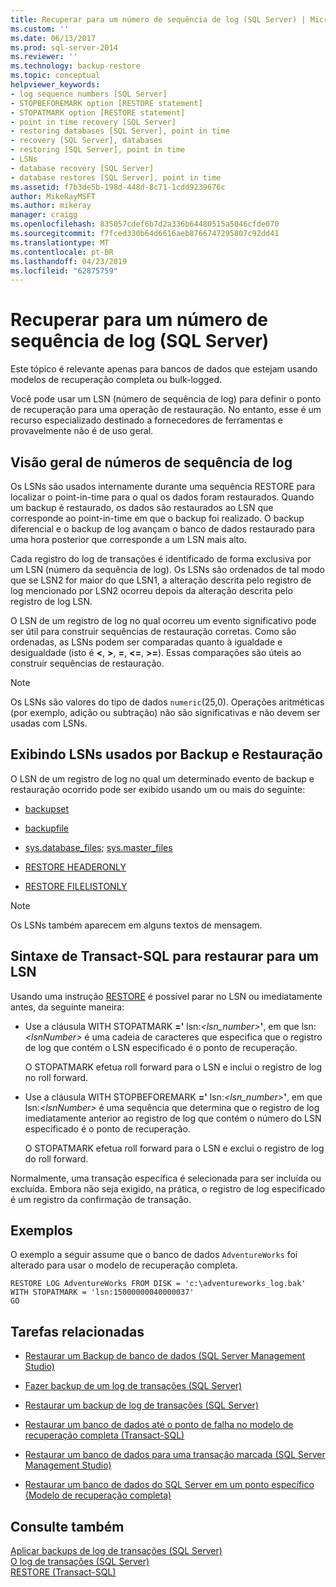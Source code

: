 ```yaml
---
title: Recuperar para um número de sequência de log (SQL Server) | Microsoft Docs
ms.custom: ''
ms.date: 06/13/2017
ms.prod: sql-server-2014
ms.reviewer: ''
ms.technology: backup-restore
ms.topic: conceptual
helpviewer_keywords:
- log sequence numbers [SQL Server]
- STOPBEFOREMARK option [RESTORE statement]
- STOPATMARK option [RESTORE statement]
- point in time recovery [SQL Server]
- restoring databases [SQL Server], point in time
- recovery [SQL Server], databases
- restoring [SQL Server], point in time
- LSNs
- database recovery [SQL Server]
- database restores [SQL Server], point in time
ms.assetid: f7b3de5b-198d-448d-8c71-1cdd9239676c
author: MikeRayMSFT
ms.author: mikeray
manager: craigg
ms.openlocfilehash: 835057cdef6b7d2a336b64480515a5046cfde070
ms.sourcegitcommit: f7fced330b64d6616aeb8766747295807c92dd41
ms.translationtype: MT
ms.contentlocale: pt-BR
ms.lasthandoff: 04/23/2019
ms.locfileid: "62875759"
---
```

# <a name="recover-to-a-log-sequence-number-sql-server"></a>Recuperar para um número de sequência de log (SQL Server)
  Este tópico é relevante apenas para bancos de dados que estejam usando modelos de recuperação completa ou bulk-logged.  
  
 Você pode usar um LSN (número de sequência de log) para definir o ponto de recuperação para uma operação de restauração. No entanto, esse é um recurso especializado destinado a fornecedores de ferramentas e provavelmente não é de uso geral.  
  
##  <a name="LSNs"></a> Visão geral de números de sequência de log  
 Os LSNs são usados internamente durante uma sequência RESTORE para localizar o point-in-time para o qual os dados foram restaurados. Quando um backup é restaurado, os dados são restaurados ao LSN que corresponde ao point-in-time em que o backup foi realizado. O backup diferencial e o backup de log avançam o banco de dados restaurado para uma hora posterior que corresponde a um LSN mais alto.  
  
 Cada registro do log de transações é identificado de forma exclusiva por um LSN (número da sequência de log). Os LSNs são ordenados de tal modo que se LSN2 for maior do que LSN1, a alteração descrita pelo registro de log mencionado por LSN2 ocorreu depois da alteração descrita pelo registro de log LSN.  
  
 O LSN de um registro de log no qual ocorreu um evento significativo pode ser útil para construir sequências de restauração corretas. Como são ordenadas, as LSNs podem ser comparadas quanto à igualdade e desigualdade (isto é **\<**, **>**, **=**, **\<=**, **>=**). Essas comparações são úteis ao construir sequências de restauração.  
  
> [!NOTE]  
>  Os LSNs são valores do tipo de dados `numeric`(25,0). Operações aritméticas (por exemplo, adição ou subtração) não são significativas e não devem ser usadas com LSNs.  
  

  
## <a name="viewing-lsns-used-by-backup-and-restore"></a>Exibindo LSNs usados por Backup e Restauração  
 O LSN de um registro de log no qual um determinado evento de backup e restauração ocorrido pode ser exibido usando um ou mais do seguinte:  
  
-   [backupset](/sql/relational-databases/system-tables/backupset-transact-sql)  
  
-   [backupfile](/sql/relational-databases/system-tables/backupfile-transact-sql)  
  
-   [sys.database_files](/sql/relational-databases/system-catalog-views/sys-database-files-transact-sql); [sys.master_files](/sql/relational-databases/system-catalog-views/sys-master-files-transact-sql)  
  
-   [RESTORE HEADERONLY](/sql/t-sql/statements/restore-statements-headeronly-transact-sql)  
  
-   [RESTORE FILELISTONLY](/sql/t-sql/statements/restore-statements-filelistonly-transact-sql)  
  
> [!NOTE]  
>  Os LSNs também aparecem em alguns textos de mensagem.  
  
## <a name="transact-sql-syntax-for-restoring-to-an-lsn"></a>Sintaxe de Transact-SQL para restaurar para um LSN  
 Usando uma instrução [RESTORE](/sql/t-sql/statements/restore-statements-transact-sql) é possível parar no LSN ou imediatamente antes, da seguinte maneira:  
  
-   Use a cláusula WITH STOPATMARK **='** lsn:_<lsn_number>_**'**, em que lsn:*\<lsnNumber>* é uma cadeia de caracteres que especifica que o registro de log que contém o LSN especificado é o ponto de recuperação.  
  
     O STOPATMARK efetua roll forward para o LSN e inclui o registro de log no roll forward.  
  
-   Use a cláusula WITH STOPBEFOREMARK **='** lsn:_<lsn_number>_**'**, em que lsn:*\<lsnNumber>* é uma sequência que determina que o registro de log imediatamente anterior ao registro de log que contém o número do LSN especificado é o ponto de recuperação.  
  
     O STOPATMARK efetua roll forward para o LSN e exclui o registro de log do roll forward.  
  
 Normalmente, uma transação específica é selecionada para ser incluída ou excluída. Embora não seja exigido, na prática, o registro de log especificado é um registro da confirmação de transação.  
  
## <a name="examples"></a>Exemplos  
 O exemplo a seguir assume que o banco de dados `AdventureWorks` foi alterado para usar o modelo de recuperação completa.  
  
```  
RESTORE LOG AdventureWorks FROM DISK = 'c:\adventureworks_log.bak'   
WITH STOPATMARK = 'lsn:15000000040000037'  
GO  
```  
  
##  <a name="RelatedTasks"></a> Tarefas relacionadas  
  
-   [Restaurar um Backup de banco de dados &#40;SQL Server Management Studio&#41;](restore-a-database-backup-using-ssms.md)  
  
-   [Fazer backup de um log de transações &#40;SQL Server&#41;](back-up-a-transaction-log-sql-server.md)  
  
-   [Restaurar um backup de log de transações &#40;SQL Server&#41;](restore-a-transaction-log-backup-sql-server.md)  
  
-   [Restaurar um banco de dados até o ponto de falha no modelo de recuperação completa &#40;Transact-SQL&#41;](restore-database-to-point-of-failure-full-recovery.md)  
  
-   [Restaurar um banco de dados para uma transação marcada &#40;SQL Server Management Studio&#41;](restore-a-database-to-a-marked-transaction-sql-server-management-studio.md)  
  
-   [Restaurar um banco de dados do SQL Server em um ponto específico &#40;Modelo de recuperação completa&#41;](restore-a-sql-server-database-to-a-point-in-time-full-recovery-model.md)  
  
## <a name="see-also"></a>Consulte também  
 [Aplicar backups de log de transações &#40;SQL Server&#41;](transaction-log-backups-sql-server.md)   
 [O log de transações &#40;SQL Server&#41;](../logs/the-transaction-log-sql-server.md)   
 [RESTORE &#40;Transact-SQL&#41;](/sql/t-sql/statements/restore-statements-transact-sql)  
  
  
